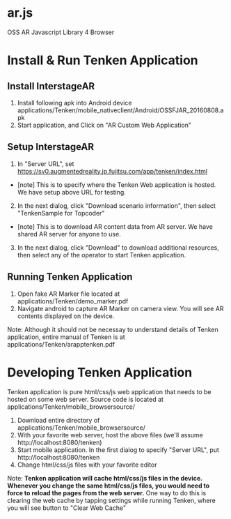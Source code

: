 # ar.js
OSS AR Javascript Library 4 Browser

# Install & Run Tenken Application
## Install InterstageAR
1. Install following apk into Android device
applications/Tenken/mobile_nativeclient/Android/OSSFJAR_20160808.apk
2. Start application, and Click on "AR Custom Web Application"

## Setup InterstageAR
1. In "Server URL", set https://sv0.augmentedreality.jp.fujitsu.com/app/tenken/index.html
  * [note] This is to specify where the Tenken Web application is hosted. We have setup above URL for testing.
2. In the next dialog, click "Download scenario information", then select "TenkenSample for Topcoder"
  * [note] This is to download AR content data from AR server. We have shared AR server for anyone to use.
3. In the next dialog, click "Download" to download additional resources, then select any of the operator to start Tenken application.

## Running Tenken Application
1. Open fake AR Marker file located at applications/Tenken/demo_marker.pdf
2. Navigate android to capture AR Marker on camera view. You will see AR contents displayed on the device.

Note: Although it should not be necessay to understand details of Tenken application, entire manual of Tenken is at applications/Tenken/arapptenken.pdf

# Developing Tenken Application
Tenken application is pure html/css/js web application that needs to be hosted on some web server. Source code is located at applications/Tenken/mobile_browsersource/

1. Download entire directory of applications/Tenken/mobile_browsersource/
2. With your favorite web server, host the above files (we'll assume http://localhost:8080/tenken)
3. Start mobile application. In the first dialog to specify "Server URL", put http://localhost:8080/tenken
4. Change html/css/js files with your favorite editor

Note: **Tenken application will cache html/css/js files in the device. Whenever you change the same html/css/js files, you would need to force to reload the pages from the web server.** One way to do this is clearing the web cache by tapping settings while running Tenken, where you will see button to "Clear Web Cache"
